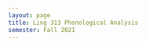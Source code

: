 ```yaml
---
layout: page
title: Ling 313 Phonological Analysis
semester: Fall 2021
---
```


<!-- Syllabus for {{ page.semester }} -->